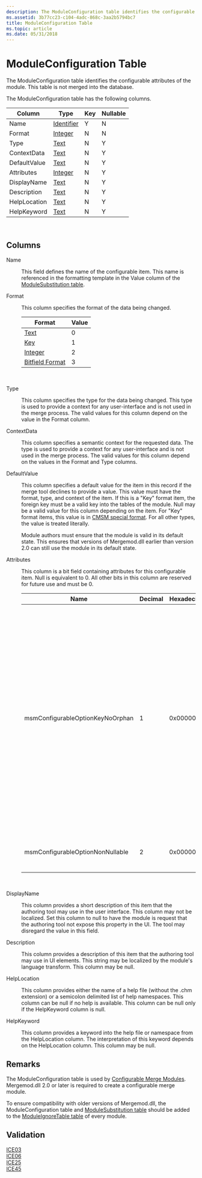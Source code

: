 ```yaml
---
description: The ModuleConfiguration table identifies the configurable attributes of the module. This table is not merged into the database.
ms.assetid: 3b77cc23-c104-4adc-868c-3aa2b5794bc7
title: ModuleConfiguration Table
ms.topic: article
ms.date: 05/31/2018
---
```


# ModuleConfiguration Table

The ModuleConfiguration table identifies the configurable attributes of the module. This table is not merged into the database.

The ModuleConfiguration table has the following columns.



| Column       | Type                         | Key | Nullable |
|--------------|------------------------------|-----|----------|
| Name         | [Identifier](identifier.md) | Y   | N        |
| Format       | [Integer](integer.md)       | N   | N        |
| Type         | [Text](text.md)             | N   | Y        |
| ContextData  | [Text](text.md)             | N   | Y        |
| DefaultValue | [Text](text.md)             | N   | Y        |
| Attributes   | [Integer](integer.md)       | N   | Y        |
| DisplayName  | [Text](text.md)             | N   | Y        |
| Description  | [Text](text.md)             | N   | Y        |
| HelpLocation | [Text](text.md)             | N   | Y        |
| HelpKeyword  | [Text](text.md)             | N   | Y        |



 

## Columns

<dl> <dt>

<span id="Name"></span><span id="name"></span><span id="NAME"></span>Name
</dt> <dd>

This field defines the name of the configurable item. This name is referenced in the formatting template in the Value column of the [ModuleSubstitution table](modulesubstitution-table.md).

</dd> <dt>

<span id="Format"></span><span id="format"></span><span id="FORMAT"></span>Format
</dt> <dd>

This column specifies the format of the data being changed.



| Format                                       | Value |
|----------------------------------------------|-------|
| [Text](text-format-types.md)                | 0     |
| [Key](key-format-types.md)                  | 1     |
| [Integer](integer-format-types.md)          | 2     |
| [Bitfield Format](bitfield-format-types.md) | 3     |



 

</dd> <dt>

<span id="Type"></span><span id="type"></span><span id="TYPE"></span>Type
</dt> <dd>

This column specifies the type for the data being changed. This type is used to provide a context for any user-interface and is not used in the merge process. The valid values for this column depend on the value in the Format column.

</dd> <dt>

<span id="ContextData"></span><span id="contextdata"></span><span id="CONTEXTDATA"></span>ContextData
</dt> <dd>

This column specifies a semantic context for the requested data. The type is used to provide a context for any user-interface and is not used in the merge process. The valid values for this column depend on the values in the Format and Type columns.

</dd> <dt>

<span id="DefaultValue"></span><span id="defaultvalue"></span><span id="DEFAULTVALUE"></span>DefaultValue
</dt> <dd>

This column specifies a default value for the item in this record if the merge tool declines to provide a value. This value must have the format, type, and context of the item. If this is a "Key" format item, the foreign key must be a valid key into the tables of the module. Null may be a valid value for this column depending on the item. For "Key" format items, this value is in [CMSM special format](cmsm-special-format.md). For all other types, the value is treated literally.

Module authors must ensure that the module is valid in its default state. This ensures that versions of Mergemod.dll earlier than version 2.0 can still use the module in its default state.

</dd> <dt>

<span id="Attributes"></span><span id="attributes"></span><span id="ATTRIBUTES"></span>Attributes
</dt> <dd>

This column is a bit field containing attributes for this configurable item. Null is equivalent to 0. All other bits in this column are reserved for future use and must be 0.



| Name                             | Decimal | Hexadecimal | Description                                                                                                                                                                                                                                                                                                                                                                                                                                                                                                                                                                                                                                                                                                                                                                                                                                                                                                                                                                                                                                                                                         |
|----------------------------------|---------|-------------|-----------------------------------------------------------------------------------------------------------------------------------------------------------------------------------------------------------------------------------------------------------------------------------------------------------------------------------------------------------------------------------------------------------------------------------------------------------------------------------------------------------------------------------------------------------------------------------------------------------------------------------------------------------------------------------------------------------------------------------------------------------------------------------------------------------------------------------------------------------------------------------------------------------------------------------------------------------------------------------------------------------------------------------------------------------------------------------------------------|
| msmConfigurableOptionKeyNoOrphan | 1       | 0x00000001  | This attribute only applies to records that list a foreign key to a module table in their DefaultValue field. The merge tool ignores the attribute for any formats other than the [Key Format Types](key-format-types.md). Items not listed in the [ModuleSubstitution table](modulesubstitution-table.md) are excluded from the following check. The merge tool does not merge the row referenced by the DefaultValue column into the target database if the following conditions are satisfied after completing all configuration options.<br/> Every row in the ModuleConfiguration table with the same DefaultValue has the msmConfigurationItemsKeyNoOrphan set.<br/> No rows use the DefaultValue because the authoring tool declined to provide a value.<br/> The merge tool merges the row if any of the following conditions are satisfied.<br/> The merge tool finds any row that does not have msmConfigItemsKeyNoOrphan set.<br/> If the merge tool finds any row using DefaultValue because the authoring tool declined to provide a value.<br/> |
| msmConfigurableOptionNonNullable | 2       | 0x00000002  | When this attribute is set, null is not a valid response for this item. This attribute has no effect for [Integer Format Types](integer-format-types.md) or [Bitfield Format Types](bitfield-format-types.md).                                                                                                                                                                                                                                                                                                                                                                                                                                                                                                                                                                                                                                                                                                                                                                                                                                                                                    |



 

</dd> <dt>

<span id="DisplayName"></span><span id="displayname"></span><span id="DISPLAYNAME"></span>DisplayName
</dt> <dd>

This column provides a short description of this item that the authoring tool may use in the user interface. This column may not be localized. Set this column to null to have the module is request that the authoring tool not expose this property in the UI. The tool may disregard the value in this field.

</dd> <dt>

<span id="Description"></span><span id="description"></span><span id="DESCRIPTION"></span>Description
</dt> <dd>

This column provides a description of this item that the authoring tool may use in UI elements. This string may be localized by the module's language transform. This column may be null.

</dd> <dt>

<span id="HelpLocation"></span><span id="helplocation"></span><span id="HELPLOCATION"></span>HelpLocation
</dt> <dd>

This column provides either the name of a help file (without the .chm extension) or a semicolon delimited list of help namespaces. This column can be null if no help is available. This column can be null only if the HelpKeyword column is null.

</dd> <dt>

<span id="HelpKeyword"></span><span id="helpkeyword"></span><span id="HELPKEYWORD"></span>HelpKeyword
</dt> <dd>

This column provides a keyword into the help file or namespace from the HelpLocation column. The interpretation of this keyword depends on the HelpLocation column. This column may be null.

</dd> </dl>

## Remarks

The ModuleConfiguration table is used by [Configurable Merge Modules](configurable-merge-modules.md). Mergemod.dll 2.0 or later is required to create a configurable merge module.

To ensure compatibility with older versions of Mergemod.dll, the ModuleConfiguration table and [ModuleSubstitution table](modulesubstitution-table.md) should be added to the [ModuleIgnoreTable table](moduleignoretable-table.md) of every module.

## Validation

<dl>

[ICE03](ice03.md)  
[ICE06](ice06.md)  
[ICE25](ice25.md)  
[ICE45](ice45.md)  
</dl>

 

 




